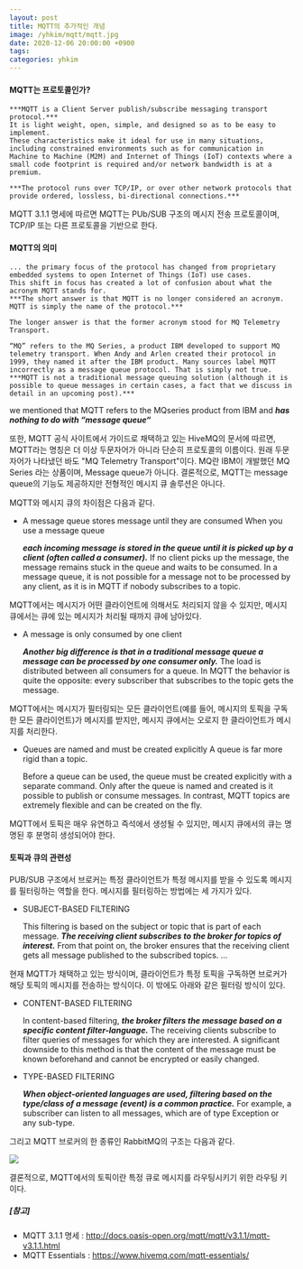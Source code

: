 ```yaml
---
layout: post
title: MQTT의 추가적인 개념
image: /yhkim/mqtt/mqtt.jpg
date: 2020-12-06 20:00:00 +0900
tags:
categories: yhkim
---
```


#### MQTT는 프로토콜인가?

    ***MQTT is a Client Server publish/subscribe messaging transport protocol.*** 
    It is light weight, open, simple, and designed so as to be easy to implement. 
    These characteristics make it ideal for use in many situations, 
    including constrained environments such as for communication in Machine to Machine (M2M) and Internet of Things (IoT) contexts where a small code footprint is required and/or network bandwidth is at a premium.
    
    ***The protocol runs over TCP/IP, or over other network protocols that provide ordered, lossless, bi-directional connections.***

MQTT 3.1.1 명세에 따르면 MQTT는 PUb/SUB 구조의 메시지 전송 프로토콜이며, TCP/IP 또는 다른 프로토콜을 기반으로 한다. 

#### MQTT의 의미

    ... the primary focus of the protocol has changed from proprietary embedded systems to open Internet of Things (IoT) use cases. 
    This shift in focus has created a lot of confusion about what the acronym MQTT stands for. 
    ***The short answer is that MQTT is no longer considered an acronym. MQTT is simply the name of the protocol.***
    
    The longer answer is that the former acronym stood for MQ Telemetry Transport.
    
    “MQ” refers to the MQ Series, a product IBM developed to support MQ telemetry transport. When Andy and Arlen created their protocol in 1999, they named it after the IBM product. Many sources label MQTT incorrectly as a message queue protocol. That is simply not true. 
    ***MQTT is not a traditional message queuing solution (although it is possible to queue messages in certain cases, a fact that we discuss in detail in an upcoming post).***

we mentioned that MQTT refers to the MQseries product from IBM and ***has nothing to do with “message queue“***

또한, MQTT 공식 사이트에서 가이드로 채택하고 있는 HiveMQ의 문서에 따르면, 
MQTT라는 명칭은 더 이상 두문자어가 아니라 단순히 프로토콜의 이름이다. 
원래 두문자어가 나타냈던 바도 "MQ Telemetry Transport"이다.
MQ란 IBM이 개발했던 MQ Series 라는 상품이며, Message queue가 아니다.
결론적으로, MQTT는 message queue의 기능도 제공하지만 전형적인 메시지 큐 솔루션은 아니다.

MQTT와 메시지 큐의 차이점은 다음과 같다.

- A message queue stores message until they are consumed When you use a message queue

    ***each incoming message is stored in the queue until it is picked up by a client (often called a consumer).*** 
    If no client picks up the message, the message remains stuck in the queue and waits to be consumed. 
    In a message queue, it is not possible for a message not to be processed by any client, as it is in MQTT if nobody subscribes to a topic.
    
MQTT에서는 메시지가 어떤 클라이언트에 의해서도 처리되지 않을 수 있지만, 메시지 큐에서는 큐에 있는 메시지가 처리될 때까지 큐에 남아있다.

- A message is only consumed by one client 

    ***Another big difference is that in a traditional message queue a message can be processed by one consumer only.***
    The load is distributed between all consumers for a queue. In MQTT the behavior is quite the opposite: every subscriber that subscribes to the topic gets the message.
    
MQTT에서는 메시지가 필터링되는 모든 클라이언트(예를 들어, 메시지의 토픽을 구독한 모든 클라이언트)가 메시지를 받지만, 메시지 큐에서는 오로지 한 클라이언트가 메시지를 처리한다.

- Queues are named and must be created explicitly A queue is far more rigid than a topic. 

    Before a queue can be used, the queue must be created explicitly with a separate command. 
    Only after the queue is named and created is it possible to publish or consume messages. 
    In contrast, MQTT topics are extremely flexible and can be created on the fly.
    
MQTT에서 토픽은 매우 유연하고 즉석에서 생성될 수 있지만, 메시지 큐에서의 큐는 명명된 후 분명히 생성되어야 한다.

#### 토픽과 큐의 관련성

PUB/SUB 구조에서 브로커는 특정 클라이언트가 특정 메시지를 받을 수 있도록 메시지를 필터링하는 역할을 한다. 
메시지를 필터링하는 방법에는 세 가지가 있다.

- SUBJECT-BASED FILTERING

    This filtering is based on the subject or topic that is part of each message. 
    ***The receiving client subscribes to the broker for topics of interest.*** 
    From that point on, the broker ensures that the receiving client gets all message published to the subscribed topics. ...
    
현재 MQTT가 채택하고 있는 방식이며, 클라이언트가 특정 토픽을 구독하면 브로커가 해당 토픽의 메시지를 전송하는 방식이다. 이 밖에도 아래와 같은 필터링 방식이 있다.

- CONTENT-BASED FILTERING

    In content-based filtering, ***the broker filters the message based on a specific content filter-language.*** 
    The receiving clients subscribe to filter queries of messages for which they are interested. 
    A significant downside to this method is that the content of the message must be known beforehand and cannot be encrypted or easily changed.

- TYPE-BASED FILTERING

    ***When object-oriented languages are used, filtering based on the type/class of a message (event) is a common practice.*** 
    For example, a subscriber can listen to all messages, which are of type Exception or any sub-type.
    
그리고 MQTT 브로커의 한 종류인 RabbitMQ의 구조는 다음과 같다.
    
![]({{site.baseurl}}/images/yhkim/mqtt/rabbitMQ.png)

결론적으로, MQTT에서의 토픽이란 특정 큐로 메시지를 라우팅시키기 위한 라우팅 키이다.

##### [참고]
* MQTT 3.1.1 명세 : http://docs.oasis-open.org/mqtt/mqtt/v3.1.1/mqtt-v3.1.1.html
* MQTT Essentials : https://www.hivemq.com/mqtt-essentials/